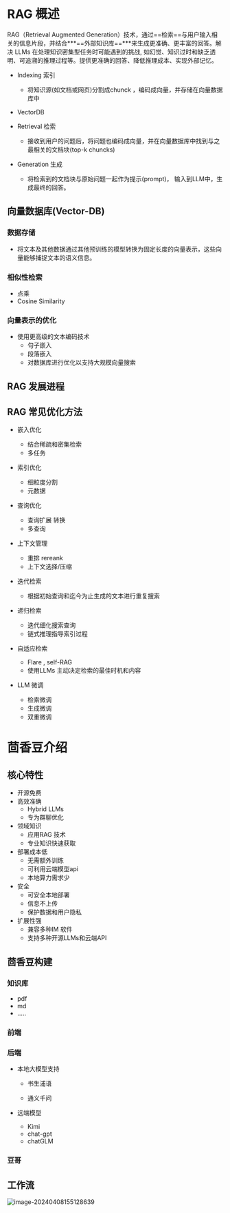 # RAG 概述

RAG（Retrieval Augmented Generation）技术，通过==检索==与用户输入相关的信息片段，并结合***==外部知识库==***来生成更准确、更丰富的回答。解决 LLMs 在处理知识密集型任务时可能遇到的挑战, 如幻觉、知识过时和缺乏透明、可追溯的推理过程等。提供更准确的回答、降低推理成本、实现外部记忆。

- Indexing 索引
  - 将知识源(如文档或网页)分割成chunck ，编码成向量，并存储在向量数据库中

- VectorDB

- Retrieval 检索

  - 接收到用户的问题后，将问题也编码成向量，并在向量数据库中找到与之最相关的文档块(top-k chuncks)

- Generation 生成 

  - 将检索到的文档块与原始问题一起作为提示(prompt)， 输入到LLM中，生成最终的回答。

    

## 向量数据库(Vector-DB)

### 数据存储

- 将文本及其他数据通过其他预训练的模型转换为固定长度的向量表示，这些向量能够捕捉文本的语义信息。

### 相似性检索

- 点乘
- Cosine Similarity

### 向量表示的优化

- 使用更高级的文本编码技术
  - 句子嵌入
  - 段落嵌入
  - 对数据库进行优化以支持大规模向量搜索

## RAG 发展进程

## RAG 常见优化方法

- 嵌入优化

  - 结合稀疏和密集检索
  - 多任务

- 索引优化

  - 细粒度分割
  - 元数据

- 查询优化

  - 查询扩展 转换
  - 多查询

- 上下文管理

  - 重排 rereank
  - 上下文选择/压缩

- 迭代检索

  - 根据初始查询和迄今为止生成的文本进行重复搜索

- 递归检索

  - 迭代细化搜索查询
  - 链式推理指导索引过程

- 自适应检索

  - Flare , self-RAG 
  - 使用LLMs 主动决定检索的最佳时机和内容

- LLM 微调

  - 检索微调
  - 生成微调
  - 双重微调

  

# 茴香豆介绍

## 核心特性

- 开源免费
- 高效准确
  - Hybrid LLMs
  - 专为群聊优化
- 领域知识
  - 应用RAG 技术
  - 专业知识快速获取
- 部署成本低
  - 无需额外训练
  - 可利用云端模型api
  - 本地算力需求少
- 安全
  - 可安全本地部署
  - 信息不上传
  - 保护数据和用户隐私
- 扩展性强
  - 兼容多种IM 软件
  - 支持多种开源LLMs和云端API

## 茴香豆构建

### 知识库

- pdf 
- md
- .....

### 前端

### 后端

- 本地大模型支持

  - 书生浦语

  - 通义千问

- 远端模型

  - Kimi
  - chat-gpt
  - chatGLM

### 豆哥

## 工作流

![image-20240408155128639](https://gitee.com/janefreew/pic-bed/raw/master/img/image-20240408155128639.png)